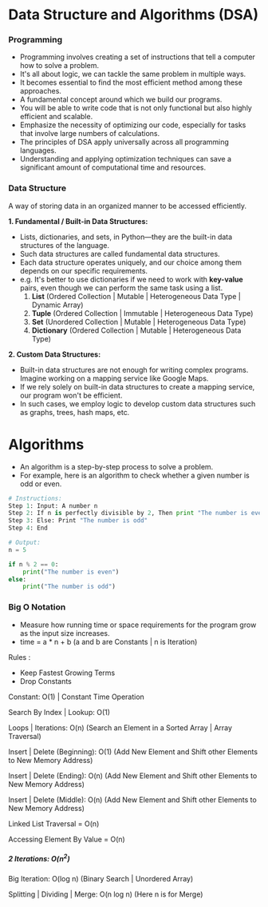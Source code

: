 # **Data Structure and Algorithms (DSA)**

### **Programming**
- Programming involves creating a set of instructions that tell a computer how to solve a problem.
- It's all about logic, we can tackle the same problem in multiple ways.
- It becomes essential to find the most efficient method among these approaches. 
- A fundamental concept around which we build our programs.
- You will be able to write code that is not only functional but also highly efficient and scalable.
- Emphasize the necessity of optimizing our code, especially for tasks that involve large numbers of calculations.
- The principles of DSA apply universally across all programming languages.
- Understanding and applying optimization techniques can save a significant amount of computational time and resources. 

### **Data Structure**
A way of storing data in an organized manner to be accessed efficiently.

**1. Fundamental / Built-in Data Structures:**
- Lists, dictionaries, and sets, in Python—they are the built-in data structures of the language.
- Such data structures are called fundamental data structures.
- Each data structure operates uniquely, and our choice among them depends on our specific requirements.
- e.g. It's better to use dictionaries if we need to work with **key-value** pairs, even though we can perform the same task using a list.
  1. **List** (Ordered Collection | Mutable | Heterogeneous Data Type | Dynamic Array) 
  2. **Tuple** (Ordered Collection | Immutable | Heterogeneous Data Type)
  3. **Set** (Unordered Collection | Mutable | Heterogeneous Data Type)
  4. **Dictionary** (Ordered Collection | Mutable | Heterogeneous Data Type)

**2. Custom Data Structures:**
- Built-in data structures are not enough for writing complex programs. Imagine working on a mapping service like Google Maps.
- If we rely solely on built-in data structures to create a mapping service, our program won't be efficient.
- In such cases, we employ logic to develop custom data structures such as graphs, trees, hash maps, etc.

# **Algorithms**
- An algorithm is a step-by-step process to solve a problem.
- For example, here is an algorithm to check whether a given number is odd or even.

```python
# Instructions:
Step 1: Input: A number n
Step 2: If n is perfectly divisible by 2, Then print "The number is even" 
Step 3: Else: Print "The number is odd"
Step 4: End

# Output:
n = 5

if n % 2 == 0:
    print("The number is even")
else:
    print("The number is odd")
```

### **Big O Notation**

- Measure how running time or space requirements for the program grow as the input size increases.
- time = a * n + b  (a and b are Constants | n is Iteration)

Rules :
- Keep Fastest Growing Terms
- Drop Constants

Constant: O(1) | Constant Time Operation

Search By Index | Lookup: O(1)

Loops | Iterations: O(n) (Search an Element in a Sorted Array | Array Traversal)

Insert | Delete (Beginning): O(1) (Add New Element and Shift other Elements to New Memory Address)

Insert | Delete (Ending): O(n) (Add New Element and Shift other Elements to New Memory Address)

Insert | Delete (Middle): O(n) (Add New Element and Shift other Elements to New Memory Address)

Linked List Traversal = O(n)

Accessing Element By Value = O(n)

<h5>2 Iterations: O(n<sup>2</sup>)</h5>

Big Iteration: O(log n) (Binary Search | Unordered Array)

Splitting | Dividing | Merge: O(n log n) (Here n is for Merge)



